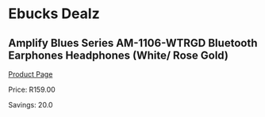 
# Ebucks Dealz
## Amplify Blues Series AM-1106-WTRGD Bluetooth Earphones Headphones (White/ Rose Gold)
[Product Page](https://www.ebucks.com/web/shop/productSelected.do?prodId=1161786400&catId=375509364)

Price: R159.00

Savings: 20.0


	